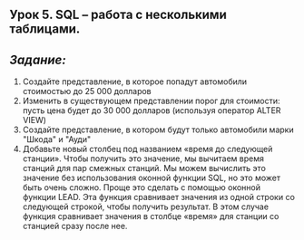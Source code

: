 ## Урок 5. SQL – работа с несколькими таблицами.
## *Задание:*

1.  Создайте представление, в которое попадут автомобили стоимостью до 25 000 долларов
2.  Изменить в существующем представлении порог для стоимости: пусть цена будет до 30 000 долларов (используя оператор ALTER VIEW)
3.  Создайте представление, в котором будут только автомобили марки "Шкода" и "Ауди"
4.  Добавьте новый столбец под названием «время до следующей станции». Чтобы получить это значение, мы
    вычитаем время станций для пар смежных станций. Мы можем вычислить это значение без использования
    оконной функции SQL, но это может быть очень сложно. Проще это сделать с помощью оконной функции LEAD.
    Эта функция сравнивает значения из одной строки со следующей строкой, чтобы получить результат. В этом
    случае функция сравнивает значения в столбце «время» для станции со станцией сразу после нее.

